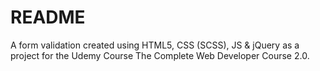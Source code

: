 <h1>README</h1>

A form validation created using HTML5, CSS (SCSS), JS & jQuery as a project for the Udemy Course The Complete Web Developer Course 2.0.